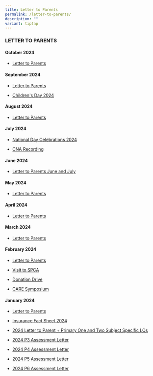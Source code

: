 ```yaml
---
title: Letter to Parents
permalink: /letter-to-parents/
description: ""
variant: tiptap
---
```

<h3>LETTER TO PARENTS</h3>
<p></p>
<h4>October 2024</h4>
<ul data-tight="true" class="tight">
<li>
<p><a href="/files/LTP_Oct_2024.pdf" rel="noopener nofollow" target="_blank">Letter to Parents</a>
</p>
</li>
</ul>
<h4>September  2024</h4>
<ul data-tight="true" class="tight">
<li>
<p><a href="/files/LTP_Sep_2024.pdf" rel="noopener nofollow" target="_blank">Letter to Parents</a>
</p>
</li>
<li>
<p><a href="/files/Letter_to_Parent_Children_s_Day_2024.pdf" rel="noopener nofollow" target="_blank">Children's Day 2024</a>
</p>
</li>
</ul>
<h4>August  2024</h4>
<ul data-tight="true" class="tight">
<li>
<p><a href="/files/LTP_Aug_2024.pdf" rel="noopener nofollow" target="_blank">Letter to Parents</a>
</p>
</li>
</ul>
<h4>July 2024</h4>
<ul data-tight="true" class="tight">
<li>
<p><a href="/files/01_Letter_to_Parents_national_day_celebrations_2024.pdf" rel="noopener nofollow" target="_blank">National Day Celebrations 2024</a>
</p>
</li>
<li>
<p><a href="/files/Letter_to_Parents_CNA_recording.pdf" rel="noopener nofollow" target="_blank">CNA Recording</a>
</p>
</li>
</ul>
<h4>June 2024</h4>
<ul data-tight="true" class="tight">
<li>
<p><a href="/files/LTPJune_July_24.pdf" rel="noopener noreferrer nofollow" target="_blank">Letter to Parents June and July</a>
</p>
</li>
</ul>
<h4>May 2024</h4>
<ul data-tight="true" class="tight">
<li>
<p><a href="/files/LTP_May_2024.pdf" rel="noopener noreferrer nofollow" target="_blank">Letter to Parents</a>
</p>
</li>
</ul>
<h4>April 2024</h4>
<ul data-tight="true" class="tight">
<li>
<p><a href="/files/April_LTP_2024_March.pdf" rel="noopener noreferrer nofollow" target="_blank">Letter to Parents</a>
</p>
</li>
</ul>
<h4>March 2024</h4>
<ul data-tight="true" class="tight">
<li>
<p><a href="/files/LTP_Mar_2024.pdf" rel="noopener noreferrer nofollow" target="_blank">Letter to Parents</a>
</p>
</li>
</ul>
<h4>February 2024</h4>
<ul data-tight="true" class="tight">
<li>
<p><a href="/files/LTP_Feb_2024.pdf" rel="noopener noreferrer nofollow" target="_blank">Letter to Parents</a>
</p>
</li>
<li>
<p><a href="/files/2024_LTP_visit_to_SPCA.pdf" rel="noopener noreferrer nofollow" target="_blank">Visit to SPCA</a>
</p>
</li>
<li>
<p><a href="/files/2024_LTP_donation_drive.pdf" rel="noopener noreferrer nofollow" target="_blank">Donation Drive</a>
</p>
</li>
<li>
<p><a href="/files/2024_LTP_CARE_symposium.pdf" rel="noopener noreferrer nofollow" target="_blank">CARE Symposium</a>
</p>
</li>
</ul>
<h4>January 2024</h4>
<ul data-tight="true" class="tight">
<li>
<p><a href="/files/LTP_Jan_2024_5_Jan.pdf" rel="noopener noreferrer nofollow" target="_blank">Letter to Parents</a>
</p>
</li>
<li>
<p><a href="/files/Insurance_Fact_Sheet_2024.pdf" rel="noopener noreferrer nofollow" target="_blank">Insurance Fact Sheet 2024</a>
</p>
</li>
<li>
<p><a href="/files/2024_Letter_to_Parent___Primary_One_and_Two_Subject_Specific_LOs.pdf" rel="noopener noreferrer nofollow" target="_blank">2024 Letter to Parent + Primary One and Two Subject Specific LOs</a>
</p>
</li>
<li>
<p><a href="/files/2024_P3_Assessment_Letter.pdf" rel="noopener noreferrer nofollow" target="_blank">2024 P3 Assessment Letter</a>
</p>
</li>
<li>
<p><a href="/files/2024_P4_Assessment_Letter.pdf" rel="noopener noreferrer nofollow" target="_blank">2024 P4 Assessment Letter</a>
</p>
</li>
<li>
<p><a href="/files/2024_P5_Assessment_letter.pdf" rel="noopener noreferrer nofollow" target="_blank">2024 P5 Assessment Letter</a>
</p>
</li>
<li>
<p><a href="/files/2024_P6_Assessment_letter.pdf" rel="noopener noreferrer nofollow" target="_blank">2024 P6 Assessment Letter</a>
</p>
</li>
</ul>
<p></p>
